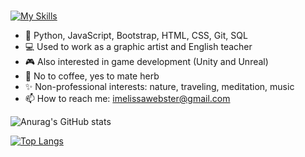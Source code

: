 ### 



[![My Skills](https://skills.thijs.gg/icons?i=py,javascript,bootstrap,html,css,git,sqlite)](https://skills.thijs.gg)


- 🌱 Python, JavaScript, Bootstrap, HTML, CSS, Git, SQL
- 💻 Used to work as a graphic artist and English teacher
- 🎮 Also interested in game development (Unity and Unreal)
- 🌿 No to coffee, yes to mate herb
- ✨ Non-professional interests: nature, traveling, meditation, music 
- 📫 How to reach me: imelissawebster@gmail.com

![Anurag's GitHub stats](https://github-readme-stats.vercel.app/api?username=melissawebster&show_icons=true&theme=prussian)<p></p>
[![Top Langs](https://github-readme-stats.vercel.app/api/top-langs/?username=melissawebster&layout=compact)](https://github.com/anuraghazra/github-readme-stats)


